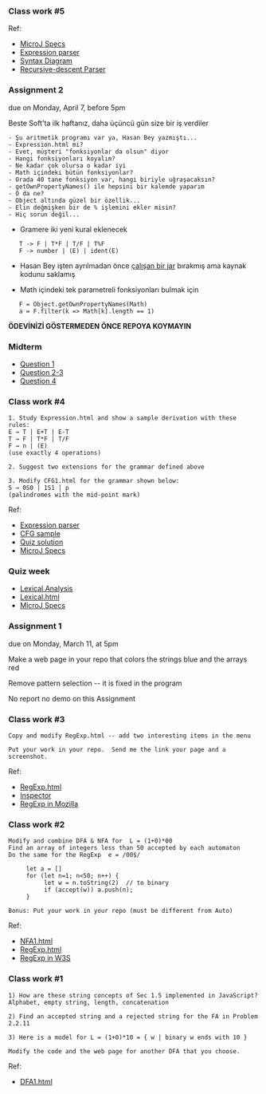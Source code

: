 ### Class work #5

Ref:
* [MicroJ Specs](https://maeyler.github.io/Auto/microJ/MicroJ%20Specs) 
* [Expression parser](https://maeyler.github.io/Auto/microJ/Expression.html) 
* [Syntax Diagram](https://www.wikiwand.com/en/Syntax_diagram) 
* [Recursive-descent Parser](https://www.wikiwand.com/en/Recursive_descent_parser) 


### Assignment 2
due on Monday, April 7, before 5pm

Beste Soft'ta ilk haftanız, daha üçüncü gün size bir iş verdiler
```
- Şu aritmetik programı var ya, Hasan Bey yazmıştı...
- Expression.html mi?
- Evet, müşteri "fonksiyonlar da olsun" diyor
- Hangi fonksiyonları koyalım?
- Ne kadar çok olursa o kadar iyi
- Math içindeki bütün fonksiyonlar?
- Orada 40 tane fonksiyon var, hangi biriyle uğraşacaksın?
- getOwnPropertyNames() ile hepsini bir kalemde yaparım
- O da ne?
- Object altında güzel bir özellik...
- Elin değmişken bir de % işlemini ekler misin?
- Hiç sorun değil... 
```
* Gramere iki yeni kural eklenecek
```
   T -> F | T*F | T/F | T%F
   F -> number | (E) | ident(E)
```
* Hasan Bey işten ayrılmadan önce [çalışan bir jar](../microJ/exprV2.3.jar) bırakmış ama kaynak kodunu saklamış

* Math içindeki tek parametreli fonksiyonları bulmak için
```
   F = Object.getOwnPropertyNames(Math)
   a = F.filter(k => Math[k].length == 1)
```
**ÖDEVİNİZİ GÖSTERMEDEN ÖNCE REPOYA KOYMAYIN**


### Midterm
* [Question 1](../exam/midterm-1.jpg)
* [Question 2-3](../exam/midterm-2.jpg)
* [Question 4](../exam/midterm-3.jpg)

### Class work #4 
``` 
1. Study Expression.html and show a sample derivation with these rules: 
E → T | E+T | E-T
T → F | T*F | T/F
F → n | (E) 
(use exactly 4 operations) 
 
2. Suggest two extensions for the grammar defined above 
 
3. Modify CFG1.html for the grammar shown below: 
S → 0S0 | 1S1 | p 
(palindromes with the mid-point mark) 
``` 
Ref: 
* [Expression parser](https://maeyler.github.io/Auto/microJ/Expression.html) 
* [CFG sample](https://maeyler.github.io//Auto/work/CFG1.html) 
* [Quiz solution](htps://maeyler.github.io/Auto/exam/Quiz%20solution.jpg) 
* [MicroJ Specs](https://maeyler.github.io/Auto/microJ/MicroJ%20Specs) 


### Quiz week

* [Lexical Analysis](https://www.wikiwand.com/en/Lexical_analysis)
* [Lexical.html](https://maeyler.github.io/Auto/microJ/Lexical.html)
* [MicroJ Specs](https://maeyler.github.io/Auto/microJ/MicroJ%20Specs.png)


### Assignment 1
due on Monday, March 11, at 5pm

Make a web page in your repo that colors the strings blue and the arrays red

Remove pattern selection -- it is fixed in the program

No report no demo on this Assignment


### Class work #3
```
Copy and modify RegExp.html -- add two interesting items in the menu

Put your work in your repo.  Send me the link your page and a screenshot.
```
Ref:
* [RegExp.html](https://maeyler.github.io/Auto/work/RegExp.html)
* [Inspector](https://maeyler.github.io/JS/sss/inspector.html)
* [RegExp in Mozilla](https://developer.mozilla.org/en-US/docs/Web/JavaScript/Guide/Regular_Expressions)


### Class work #2
```
Modify and combine DFA & NFA for  L = (1+0)*00
Find an array of integers less than 50 accepted by each automaton
Do the same for the RegExp  e = /00$/

     let a = [] 
     for (let n=1; n<50; n++) {
          let w = n.toString(2)  // to binary
          if (accept(w)) a.push(n);
     }

Bonus: Put your work in your repo (must be different from Auto)
```

Ref:
* [NFA1.html](https://maeyler.github.io/Auto/work/NFA1.html)
* [RegExp.html](https://maeyler.github.io/JS/hard/RegExp.html)
* [RegExp in W3S](https://www.w3schools.com/jsref/jsref_obj_regexp.asp)


### Class work #1
```
1) How are these string concepts of Sec 1.5 implemented in JavaScript?
Alphabet, empty string, length, concatenation

2) Find an accepted string and a rejected string for the FA in Problem 2.2.11

3) Here is a model for L = (1+0)*10 = { w | binary w ends with 10 } 

Modify the code and the web page for another DFA that you choose. 
```
Ref:
* [DFA1.html](https://maeyler.github.io/Auto/work/DFA1.html)

